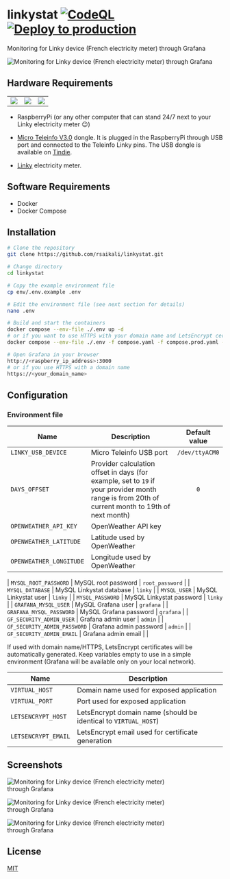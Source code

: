 # linkystat [![CodeQL](https://github.com/rsaikali/linkystat/actions/workflows/github-code-scanning/codeql/badge.svg)](https://github.com/rsaikali/linkystat/actions/workflows/github-code-scanning/codeql) [![Deploy to production](https://github.com/rsaikali/linkystat/actions/workflows/main.yml/badge.svg)](https://github.com/rsaikali/linkystat/actions/workflows/main.yml)

Monitoring for Linky device (French electricity meter) through Grafana

<img
  src="./files/images/linkystat_grafana.png"
  alt="Monitoring for Linky device (French electricity meter) through Grafana"
  title="Linkystat Grafana"
  style="display: inline-block; margin: 0 auto; max-width: 1200px">

## Hardware Requirements

<table>
  <tr>
    <td valign="center"><img src="files/images/raspberry-pi-4.png"></td>
    <td valign="center"><img src="files/images/teleinfo.png"></td>
    <td valign="center"><img src="files/images/linky.png"></td>
  </tr>
 </table>

- RaspberryPi (or any other computer that can stand 24/7 next to your Linky electricity meter :wink:)

- [Micro Teleinfo V3.0](https://www.tindie.com/products/hallard/micro-teleinfo-v30/) dongle. It is plugged in the RaspberryPi through USB port and connected to the Teleinfo Linky pins.
The USB dongle is available on [Tindie](https://www.tindie.com/products/hallard/micro-teleinfo-v30/).
- [Linky](https://particulier.edf.fr/en/home/contract-and-consumption/meter/linky-meter.html) electricity meter.

## Software Requirements

- Docker
- Docker Compose

## Installation

```bash
# Clone the repository
git clone https://github.com/rsaikali/linkystat.git

# Change directory
cd linkystat

# Copy the example environment file
cp env/.env.example .env

# Edit the environment file (see next section for details)
nano .env

# Build and start the containers
docker compose --env-file ./.env up -d
# or if you want to use HTTPS with your domain name and LetsEncrypt certificates (need to be configured through .env file)
docker compose --env-file ./.env -f compose.yaml -f compose.prod.yaml --profile https up -d

# Open Grafana in your browser
http://<raspberry_ip_address>:3000
# or if you use HTTPS with a domain name
https://<your_domain_name>
```

## Configuration

### Environment file

| Name | Description | Default value |
| ---- | ----------- | :-------------: |
| `LINKY_USB_DEVICE` | Micro Teleinfo USB port | `/dev/ttyACM0` |
| `DAYS_OFFSET` | Provider calculation offset in days (for example, set to `19` if your provider month range is from 20th of current month to 19th of next month) | `0` |
| `OPENWEATHER_API_KEY` | OpenWeather API key | |
| `OPENWEATHER_LATITUDE` | Latitude used by OpenWeather | |
| `OPENWEATHER_LONGITUDE` | Longitude used by OpenWeather | |

| `MYSQL_ROOT_PASSWORD` | MySQL root password | `root_password` |
| `MYSQL_DATABASE` | MySQL Linkystat database | `linky` |
| `MYSQL_USER` | MySQL Linkystat user | `linky` |
| `MYSQL_PASSWORD` | MySQL Linkystat password | `linky` |
| `GRAFANA_MYSQL_USER` | MySQL Grafana user | `grafana` |
| `GRAFANA_MYSQL_PASSWORD` | MySQL Grafana password | `grafana` |
| `GF_SECURITY_ADMIN_USER` | Grafana admin user | `admin` |
| `GF_SECURITY_ADMIN_PASSWORD` | Grafana admin password | `admin` |
| `GF_SECURITY_ADMIN_EMAIL` | Grafana admin email | |

If used with domain name/HTTPS, LetsEncrypt certificates will be automatically generated. 
Keep variables empty to use in a simple environment (Grafana will be available only on your local network).

| Name | Description |
| ---- | ----------- |
| `VIRTUAL_HOST` | Domain name used for exposed application |
| `VIRTUAL_PORT` | Port used for exposed application |
| `LETSENCRYPT_HOST` | LetsEncrypt domain name (should be identical to `VIRTUAL_HOST`) |
| `LETSENCRYPT_EMAIL` | LetsEncrypt email used for certificate generation |

## Screenshots

<img
  src="./files/images/linkystat_grafana_mobile_1.jpg"
  alt="Monitoring for Linky device (French electricity meter) through Grafana"
  title="Linkystat Grafana"
  style="display: inline-block; margin: 0 auto; max-width: 400">

<img
  src="./files/images/linkystat_grafana_mobile_2.jpg"
  alt="Monitoring for Linky device (French electricity meter) through Grafana"
  title="Linkystat Grafana"
  style="display: inline-block; margin: 0 auto; max-width: 400">

<img
  src="./files/images/linkystat_grafana_mobile_3.jpg"
  alt="Monitoring for Linky device (French electricity meter) through Grafana"
  title="Linkystat Grafana"
  style="display: inline-block; margin: 0 auto; max-width: 400">

## License

[MIT](./LICENSE)
